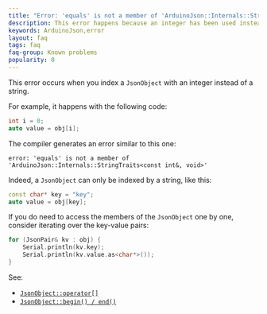 ```yaml
---
title: "Error: 'equals' is not a member of 'ArduinoJson::Internals::StringTraits&lt;const int&, void&gt;'"
description: This error happens because an integer has been used instead of a string.
keywords: ArduinoJson,error
layout: faq
tags: faq
faq-group: Known problems
popularity: 0
---
```


This error occurs when you index a `JsonObject` with an integer instead of a string.

For example, it happens with the following code:

```c++
int i = 0;
auto value = obj[i];
```

The compiler generates an error similar to this one:

    error: 'equals' is not a member of 'ArduinoJson::Internals::StringTraits<const int&, void>'

Indeed, a `JsonObject` can only be indexed by a string, like this:

```c++
const char* key = "key";
auto value = obj[key];
```

If you do need to access the members of the `JsonObject` one by one, consider iterating over the key-value pairs:

```c++
for (JsonPair& kv : obj) {
    Serial.println(kv.key);
    Serial.println(kv.value.as<char*>());
}
```

See:

* [`JsonObject::operator[]`]({{site.baseurl}}/api/jsonobject/subscript/)
* [`JsonObject::begin() / end()`]({{site.baseurl}}/api/jsonobject/begin_end/)
